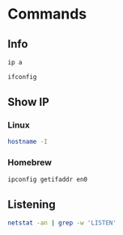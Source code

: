 # Commands

## Info

```sh
ip a
```

```sh
ifconfig
```

## Show IP

### Linux

```sh
hostname -I
```

### Homebrew

```sh
ipconfig getifaddr en0
```

## Listening

```sh
netstat -an | grep -w 'LISTEN'
```
